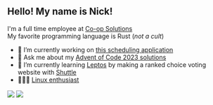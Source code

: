 ## Hello! My name is Nick!

I'm a full time employee at [Co-op Solutions](https://www.coop.org/)  
My favorite programming language is Rust (_not a cult_)

- 🔭 I’m currently working on [this scheduling application](https://github.com/thelettertheta/zeitplan) 
- 💬 Ask me about my [Advent of Code 2023 solutions](https://adventofcode.com)
- 🌱 I’m currently learning [Leptos](https://www.leptos.dev/) by making a ranked choice voting website with [Shuttle](https://www.shuttle.rs/)
- 👨🏻‍💻 [Linux enthusiast](https://www.gentoo.org/)
<div>
<img align="center" aria-label="My Github stats" src="https://github-readme-stats.vercel.app/api?username=thelettertheta&show_icons=true&theme=dracula" />
<img align="center" aria-label="Language breakdown" src="https://github-readme-stats.vercel.app/api/top-langs/?username=thelettertheta&hide=css,html,scss&exclude_repo=411&langs_count=4" />
</div>
<!--
**TheLetterTheta/TheLetterTheta** is a ✨ _special_ ✨ repository because its `README.md` (this file) appears on your GitHub profile.

Here are some ideas to get you started:

- 👯 I’m looking to collaborate on ...
- 💬 Ask me about ...
- 📫 How to reach me: ...
- 😄 Pronouns: ...
- ⚡ Fun fact: ...
-->
